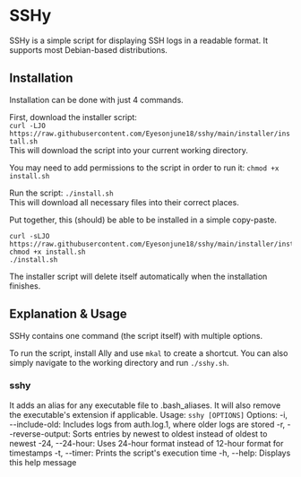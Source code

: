 # SSHy
SSHy is a simple script for displaying SSH logs in a readable format. It supports most Debian-based distributions.

## Installation
Installation can be done with just 4 commands.

First, download the installer script:  
`curl -LJO https://raw.githubusercontent.com/Eyesonjune18/sshy/main/installer/install.sh`  
This will download the script into your current working directory.

You may need to add permissions to the script in order to run it: `chmod +x install.sh`

Run the script: `./install.sh`  
This will download all necessary files into their correct places.

Put together, this (should) be able to be installed in a simple copy-paste.
```
curl -sLJO https://raw.githubusercontent.com/Eyesonjune18/sshy/main/installer/install.sh
chmod +x install.sh
./install.sh
```

The installer script will delete itself automatically when the installation finishes.

## Explanation & Usage
SSHy contains one command (the script itself) with multiple options.

To run the script, install Ally and use `mkal` to create a shortcut. You can also simply navigate to the working directory and run `./sshy.sh`.

### sshy
It adds an alias for any executable file to .bash_aliases. It will also remove the executable's extension if applicable.
Usage: `sshy [OPTIONS]`
Options:
  -i, --include-old: Includes logs from auth.log.1, where older logs are stored
  -r, --reverse-output: Sorts entries by newest to oldest instead of oldest to newest
  -24, --24-hour: Uses 24-hour format instead of 12-hour format for timestamps
  -t, --timer: Prints the script's execution time
  -h, --help: Displays this help message
